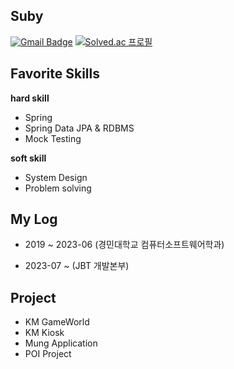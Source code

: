 
<!---
korsua/korsua is a ✨ special ✨ repository because its `README.md` (this file) appears on your GitHub profile.
You can click the Preview link to take a look at your changes.
--->
## Suby 
[![Gmail Badge](https://img.shields.io/badge/Gmail-d14836?style=flat-square&logo=Gmail&logoColor=white&link=mailto:k.bsa0530@gmail.com)](mailto:k.bsa0530@gmail.com)
[![Solved.ac 프로필](http://mazassumnida.wtf/api/mini/generate_badge?boj=suby00)](https://solved.ac/suby00/)

## Favorite Skills
**hard skill**
* Spring
* Spring Data JPA & RDBMS
* Mock Testing

**soft skill**
* System Design
* Problem solving
  <div align=left>

## My Log
* 2019 ~ 2023-06 (경민대학교 컴퓨터소프트웨어학과)

* 2023-07 ~ (JBT 개발본부)

## Project
* KM GameWorld
* KM Kiosk
* Mung Application
* POI Project
 <!--- [![Linkedin Badge](https://img.shields.io/badge/-LinkedIn-blue?style=flat-square&logo=Linkedin&logoColor=white&link=https://www.linkedin.com/in/mintae-kim-b1a627187/)](https://www.linkedin.com/in/mintae-kim-b1a627187/)
  [![Notion Profile Badge](https://img.shields.io/badge/-notion-black?style=flat-square&logo=notion&logoColor=white&link=https://www.notion.so/connor2doc/927888a45c604213866e33931cd06686)](https://connor2doc.notion.site/Connor-Library-v2-028186efde114d2a90150e786dcc6cb5)--->
